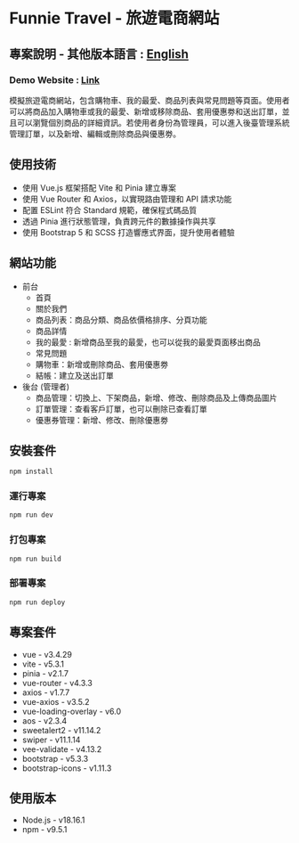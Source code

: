 # Funnie Travel - 旅遊電商網站

## 專案說明 - 其他版本語言 : [English](README.md)

### Demo Website : [Link](https://cywcarrie.github.io/vite-funnietravel/#/)

模擬旅遊電商網站，包含購物車、我的最愛、商品列表與常見問題等頁面。使用者可以將商品加入購物車或我的最愛、新增或移除商品、套用優惠劵和送出訂單，並且可以瀏覽個別商品的詳細資訊。若使用者身份為管理員，可以進入後臺管理系統管理訂單，以及新增、編輯或刪除商品與優惠劵。

## 使用技術

- 使用 Vue.js 框架搭配 Vite 和 Pinia 建立專案
- 使用 Vue Router 和 Axios，以實現路由管理和 API 請求功能
- 配置 ESLint 符合 Standard 規範，確保程式碼品質
- 透過 Pinia 進行狀態管理，負責跨元件的數據操作與共享
- 使用 Bootstrap 5 和 SCSS 打造響應式界面，提升使用者體驗

## 網站功能

- 前台
  - 首頁
  - 關於我們
  - 商品列表：商品分類、商品依價格排序、分頁功能
  - 商品詳情
  - 我的最愛 : 新增商品至我的最愛，也可以從我的最愛頁面移出商品
  - 常見問題
  - 購物車：新增或刪除商品、套用優惠劵
  - 結帳：建立及送出訂單
- 後台 (管理者)
  - 商品管理：切換上、下架商品，新增、修改、刪除商品及上傳商品圖片
  - 訂單管理：查看客戶訂單，也可以刪除已查看訂單
  - 優惠券管理：新增、修改、刪除優惠劵

## 安裝套件

```sh
npm install
```

### 運行專案

```sh
npm run dev
```

### 打包專案

```sh
npm run build
```

### 部署專案

```sh
npm run deploy
```

## 專案套件

- vue - v3.4.29
- vite - v5.3.1
- pinia - v2.1.7
- vue-router - v4.3.3
- axios - v1.7.7
- vue-axios - v3.5.2
- vue-loading-overlay - v6.0
- aos - v2.3.4
- sweetalert2 - v11.14.2
- swiper - v11.1.14
- vee-validate - v4.13.2
- bootstrap - v5.3.3
- bootstrap-icons - v1.11.3

## 使用版本

- Node.js - v18.16.1
- npm - v9.5.1
